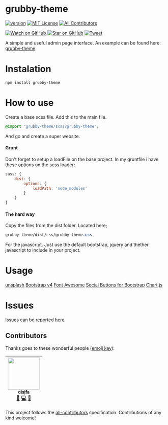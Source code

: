 # grubby-theme

[![version][version-badge]][package]
[![MIT License][license-badge]][LICENSE]
[![All Contributors](https://img.shields.io/badge/all_contributors-1-orange.svg?style=flat-square)](#contributors)

[![Watch on GitHub][github-watch-badge]][github-watch]
[![Star on GitHub][github-star-badge]][github-star]
[![Tweet][twitter-badge]][twitter]

A simple and useful admin page interface. An example can be found here: [grubby-theme](https://disjfa.github.io/grubby-theme/).

# Instalation

```
npm install grubby-theme
```

# How to use

Create a base scss file. Add this to the main file.

```scss
@import "grubby-theme/scss/grubby-theme";
```

And go and create a super website.

#### Grunt

Don't forget to setup a loadFile on the base project. In my gruntfile i have these options on the scss loader:
```js
sass: {
    dist: {
        options: {
            loadPath: 'node_modules'
        }
    }
}
```

#### The hard way

Copy the files from the dist folder. Located here;

```css
grubby-theme/dist/css/grubby-theme.css
```

For the javascript. Just use the default bootstrap, jquery and thether javascript to include in your project.

# Usage

[unsplash](https://unsplash.com/)
[Bootstrap v4](http://getbootstrap.com/)
[Font Awesome](http://fontawesome.io/)
[Social Buttons for Bootstrap](https://lipis.github.io/bootstrap-social/)
[Chart.js](http://www.chartjs.org/)

# Issues

Issues can be reported [here](https://github.com/disjfa/grubby-theme/issues)

## Contributors

Thanks goes to these wonderful people ([emoji key](https://github.com/kentcdodds/all-contributors#emoji-key)):

<!-- ALL-CONTRIBUTORS-LIST:START - Do not remove or modify this section -->
| [<img src="https://avatars0.githubusercontent.com/u/632778?v=3" width="100px;"/><br /><sub>disjfa</sub>](http://www.disjfa.nl)<br />[📖](https://github.com/disjfa/grubby-theme/commits?author=disjfa "Documentation") [💻](https://github.com/disjfa/grubby-theme/commits?author=disjfa "Code") [💬](#question-disjfa "Answering Questions") |
| :---: |
<!-- ALL-CONTRIBUTORS-LIST:END -->

This project follows the [all-contributors](https://github.com/kentcdodds/all-contributors) specification. Contributions of any kind welcome!

[package]: https://www.npmjs.com/package/grubby-theme
[version-badge]: https://img.shields.io/npm/v/grubby-theme.svg?style=flat-square
[license]: https://github.com/disjfa/grubby-theme/blob/master/LICENSE
[license-badge]: https://img.shields.io/npm/l/grubby-theme.svg?style=flat-square
[github-watch-badge]: https://img.shields.io/github/watchers/disjfa/grubby-theme.svg?style=social
[github-watch]: https://github.com/disjfa/grubby-theme/watchers
[github-star-badge]: https://img.shields.io/github/stars/disjfa/grubby-theme.svg?style=social
[github-star]: https://github.com/disjfa/grubby-theme/stargazers
[twitter]: https://twitter.com/intent/tweet?text=Check%20out%20grubby-theme!%20-%20Cool%20admin%20template!%20Thanks%20@disjfa%20https://github.com/disjfa/grubby-theme%20%F0%9F%A4%97
[twitter-badge]: https://img.shields.io/twitter/url/https/github.com/disjfa/grubby-theme.svg?style=social

